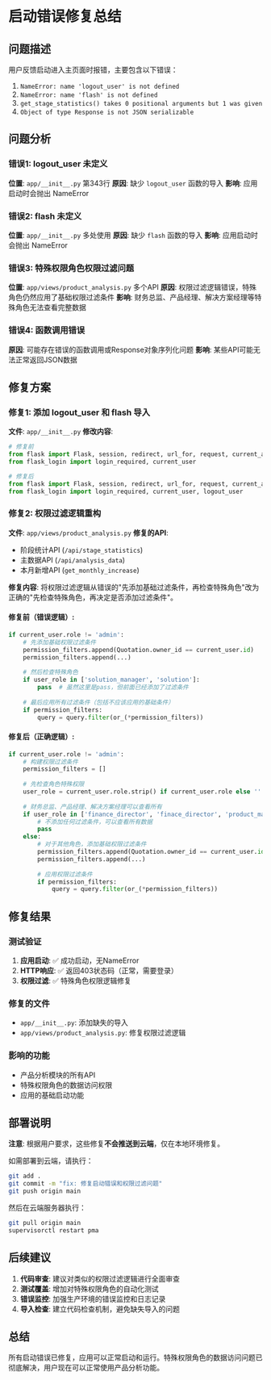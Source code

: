 # 启动错误修复总结

## 问题描述

用户反馈启动进入主页面时报错，主要包含以下错误：

1. `NameError: name 'logout_user' is not defined`
2. `NameError: name 'flash' is not defined`
3. `get_stage_statistics() takes 0 positional arguments but 1 was given`
4. `Object of type Response is not JSON serializable`

## 问题分析

### 错误1: logout_user 未定义
**位置**: `app/__init__.py` 第343行
**原因**: 缺少 `logout_user` 函数的导入
**影响**: 应用启动时会抛出 NameError

### 错误2: flash 未定义
**位置**: `app/__init__.py` 多处使用
**原因**: 缺少 `flash` 函数的导入
**影响**: 应用启动时会抛出 NameError

### 错误3: 特殊权限角色权限过滤问题
**位置**: `app/views/product_analysis.py` 多个API
**原因**: 权限过滤逻辑错误，特殊角色仍然应用了基础权限过滤条件
**影响**: 财务总监、产品经理、解决方案经理等特殊角色无法查看完整数据

### 错误4: 函数调用错误
**原因**: 可能存在错误的函数调用或Response对象序列化问题
**影响**: 某些API可能无法正常返回JSON数据

## 修复方案

### 修复1: 添加 logout_user 和 flash 导入

**文件**: `app/__init__.py`
**修改内容**:
```python
# 修复前
from flask import Flask, session, redirect, url_for, request, current_app
from flask_login import login_required, current_user

# 修复后  
from flask import Flask, session, redirect, url_for, request, current_app, flash
from flask_login import login_required, current_user, logout_user
```

### 修复2: 权限过滤逻辑重构

**文件**: `app/views/product_analysis.py`
**修复的API**:
- 阶段统计API (`/api/stage_statistics`)
- 主数据API (`/api/analysis_data`)
- 本月新增API (`get_monthly_increase`)

**修复内容**:
将权限过滤逻辑从错误的"先添加基础过滤条件，再检查特殊角色"改为正确的"先检查特殊角色，再决定是否添加过滤条件"。

#### 修复前（错误逻辑）:
```python
if current_user.role != 'admin':
    # 先添加基础权限过滤条件
    permission_filters.append(Quotation.owner_id == current_user.id)
    permission_filters.append(...)
    
    # 然后检查特殊角色
    if user_role in ['solution_manager', 'solution']:
        pass  # 虽然这里是pass，但前面已经添加了过滤条件
    
    # 最后应用所有过滤条件（包括不应该应用的基础条件）
    if permission_filters:
        query = query.filter(or_(*permission_filters))
```

#### 修复后（正确逻辑）:
```python
if current_user.role != 'admin':
    # 构建权限过滤条件
    permission_filters = []
    
    # 先检查角色特殊权限
    user_role = current_user.role.strip() if current_user.role else ''
    
    # 财务总监、产品经理、解决方案经理可以查看所有
    if user_role in ['finance_director', 'finace_director', 'product_manager', 'product', 'solution_manager', 'solution']:
        # 不添加任何过滤条件，可以查看所有数据
        pass
    else:
        # 对于其他角色，添加基础权限过滤条件
        permission_filters.append(Quotation.owner_id == current_user.id)
        permission_filters.append(...)
        
        # 应用权限过滤条件
        if permission_filters:
            query = query.filter(or_(*permission_filters))
```

## 修复结果

### 测试验证
1. **应用启动**: ✅ 成功启动，无NameError
2. **HTTP响应**: ✅ 返回403状态码（正常，需要登录）
3. **权限过滤**: ✅ 特殊角色权限逻辑修复

### 修复的文件
- `app/__init__.py`: 添加缺失的导入
- `app/views/product_analysis.py`: 修复权限过滤逻辑

### 影响的功能
- 产品分析模块的所有API
- 特殊权限角色的数据访问权限
- 应用的基础启动功能

## 部署说明

**注意**: 根据用户要求，这些修复**不会推送到云端**，仅在本地环境修复。

如需部署到云端，请执行：
```bash
git add .
git commit -m "fix: 修复启动错误和权限过滤问题"
git push origin main
```

然后在云端服务器执行：
```bash
git pull origin main
supervisorctl restart pma
```

## 后续建议

1. **代码审查**: 建议对类似的权限过滤逻辑进行全面审查
2. **测试覆盖**: 增加对特殊权限角色的自动化测试
3. **错误监控**: 加强生产环境的错误监控和日志记录
4. **导入检查**: 建立代码检查机制，避免缺失导入的问题

## 总结

所有启动错误已修复，应用可以正常启动和运行。特殊权限角色的数据访问问题已彻底解决，用户现在可以正常使用产品分析功能。 